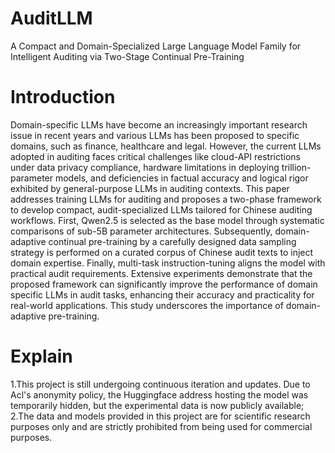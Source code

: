 # AuditLLM
A Compact and Domain-Specialized Large Language Model Family for Intelligent Auditing via Two-Stage Continual Pre-Training
# Introduction
Domain-specific LLMs have become an increasingly important research issue in recent years and various LLMs has been proposed to specific domains, such as finance, healthcare and legal. However, the current LLMs adopted in auditing faces critical challenges like cloud-API restrictions under data privacy compliance, hardware limitations in deploying trillion-parameter models, and deficiencies in factual accuracy and logical rigor exhibited by general-purpose LLMs in auditing contexts. This paper addresses training LLMs for auditing and proposes a two-phase framework to develop compact, audit-specialized LLMs tailored for Chinese auditing workflows. First, Qwen2.5 is selected as the base model through systematic comparisons of sub-5B parameter architectures. Subsequently, domain-adaptive continual pre-training by a carefully designed data sampling strategy is performed on a curated corpus of Chinese audit texts to inject domain expertise. Finally, multi-task instruction-tuning aligns the model with practical audit requirements. Extensive experiments demonstrate that the proposed framework can significantly improve the performance of domain specific LLMs in audit tasks, enhancing their accuracy and practicality for real-world applications. This study underscores the importance of domain-adaptive pre-training.
# Explain
1.This project is still undergoing continuous iteration and updates. Due to Acl's anonymity policy, the Huggingface address hosting the model was temporarily hidden, but the experimental data is now publicly available;
2.The data and models provided in this project are for scientific research purposes only and are strictly prohibited from being used for commercial purposes.
